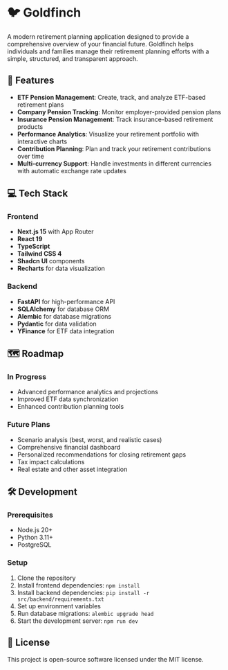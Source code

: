 # 🐦 Goldfinch

A modern retirement planning application designed to provide a comprehensive overview of your financial future. Goldfinch helps individuals and families manage their retirement planning efforts with a simple, structured, and transparent approach.

## 🚀 Features

- **ETF Pension Management**: Create, track, and analyze ETF-based retirement plans
- **Company Pension Tracking**: Monitor employer-provided pension plans
- **Insurance Pension Management**: Track insurance-based retirement products
- **Performance Analytics**: Visualize your retirement portfolio with interactive charts
- **Contribution Planning**: Plan and track your retirement contributions over time
- **Multi-currency Support**: Handle investments in different currencies with automatic exchange rate updates

## 💻 Tech Stack

### Frontend
- **Next.js 15** with App Router
- **React 19**
- **TypeScript**
- **Tailwind CSS 4**
- **Shadcn UI** components
- **Recharts** for data visualization

### Backend
- **FastAPI** for high-performance API
- **SQLAlchemy** for database ORM
- **Alembic** for database migrations
- **Pydantic** for data validation
- **YFinance** for ETF data integration

## 🗺️ Roadmap

### In Progress
- Advanced performance analytics and projections
- Improved ETF data synchronization
- Enhanced contribution planning tools

### Future Plans
- Scenario analysis (best, worst, and realistic cases)
- Comprehensive financial dashboard
- Personalized recommendations for closing retirement gaps
- Tax impact calculations
- Real estate and other asset integration

## 🛠️ Development

### Prerequisites
- Node.js 20+
- Python 3.11+
- PostgreSQL

### Setup
1. Clone the repository
2. Install frontend dependencies: `npm install`
3. Install backend dependencies: `pip install -r src/backend/requirements.txt`
4. Set up environment variables
5. Run database migrations: `alembic upgrade head`
6. Start the development server: `npm run dev`

## 📝 License

This project is open-source software licensed under the MIT license.
